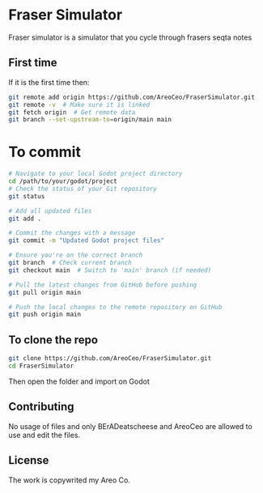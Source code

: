 # Fraser Simulator

Fraser simulator is a simulator that you cycle through frasers seqta notes

## First time
If it is the first time then:
``` bash
git remote add origin https://github.com/AreoCeo/FraserSimulator.git
git remote -v  # Make sure it is linked
git fetch origin  # Get remote data
git branch --set-upstream-to=origin/main main
```
# To commit
```bash
# Navigate to your local Godot project directory
cd /path/to/your/godot/project
# Check the status of your Git repository
git status

# Add all updated files
git add .

# Commit the changes with a message
git commit -m "Updated Godot project files"

# Ensure you're on the correct branch
git branch  # Check current branch
git checkout main  # Switch to 'main' branch (if needed)

# Pull the latest changes from GitHub before pushing
git pull origin main

# Push the local changes to the remote repository on GitHub
git push origin main
```

## To clone the repo
``` bash
git clone https://github.com/AreoCeo/FraserSimulator.git
cd FraserSimulator
```
Then open the folder and import on Godot

## Contributing

No usage of files and only BErADeatscheese and AreoCeo are allowed to use and edit the files.
## License

The work is copywrited my Areo Co.
